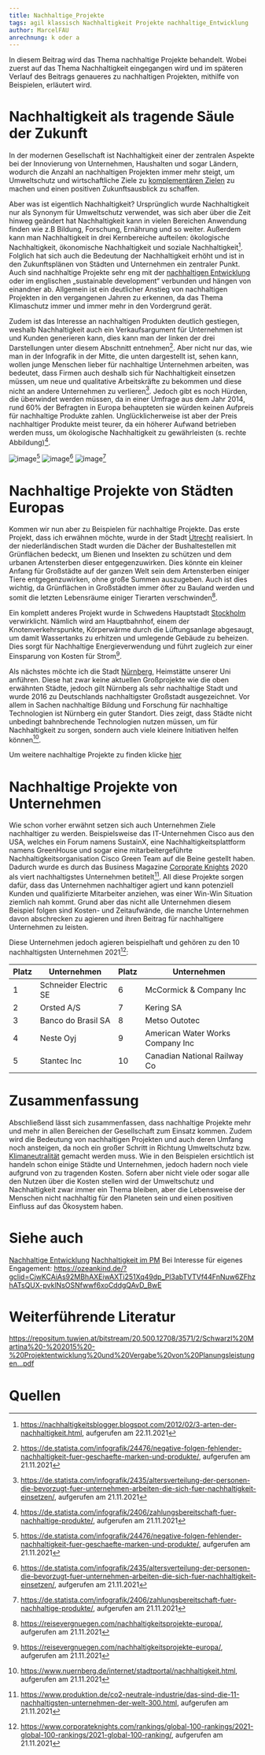 ```yaml
---
title: Nachhaltige_Projekte
tags: agil klassisch Nachhaltigkeit Projekte nachhaltige_Entwicklung 
author: MarcelFAU
anrechnung: k oder a
---
```


In diesem Beitrag wird das Thema nachhaltige Projekte behandelt. Wobei zuerst auf das Thema Nachhaltigkeit eingegangen wird und im späteren Verlauf des Beitrags genaueres zu 
nachhaltigen Projekten, mithilfe von Beispielen, erläutert wird.

# Nachhaltigkeit als tragende Säule der Zukunft

In der modernen Gesellschaft ist Nachhaltigkeit einer der zentralen Aspekte bei der Innovierung von Unternehmen, Haushalten und sogar Ländern, wodurch die Anzahl an 
nachhaltigen Projekten immer mehr steigt, um Umweltschutz und wirtschaftliche Ziele zu [komplementären Zielen](https://www.rechnungswesen-verstehen.de/lexikon/komplementaere-ziele.php) zu machen und einen positiven Zukunftsausblick zu schaffen.

Aber was ist eigentlich Nachhaltigkeit? Ursprünglich wurde Nachhaltigkeit nur als Synonym für Umweltschutz verwendet, was sich aber über die Zeit hinweg geändert hat 
Nachhaltigkeit kann in vielen Bereichen Anwendung finden wie z.B Bildung, Forschung, Ernährung und so weiter. Außerdem kann man Nachhaltigkeit in drei Kernbereiche aufteilen: ökologische Nachhaltigkeit, ökonomische Nachhaltigkeit und soziale Nachhaltigkeit[^1]. Folglich hat sich auch die Bedeutung der Nachhaltigkeit 
erhöht und ist in den Zukunftsplänen von Städten und Unternehmen ein zentraler Punkt. Auch sind nachhaltige Projekte sehr eng mit der [nachhaltigen Entwicklung](https://github.com/ManagingProjectsSuccessfully/ManagingProjectsSuccessfully.github.io/tree/main/kb/Nachhaltige_Entwicklung) oder im 
englischen „sustainable development“ verbunden und hängen von einandner ab. 
Allgemein ist ein deutlicher Anstieg von nachhaltigen Projekten in den vergangenen Jahren zu erkennen, da das Thema Klimaschutz immer und immer mehr in den Vordergrund gerät.

Zudem ist das Interesse an nachhaltigen Produkten deutlich gestiegen, weshalb Nachhaltigkeit auch ein Verkaufsargument für Unternehmen ist und Kunden generieren 
kann, dies kann man der linken der drei Darstellungen unter diesem Abschnitt entnehmen[^2]. Aber nicht nur das, wie man in der Infografik in der Mitte, die unten dargestellt ist, sehen kann, wollen junge Menschen lieber für nachhaltige Unternehmen 
arbeiten, was bedeutet, dass Firmen auch deshalb sich für Nachhaltigkeit einsetzen müssen, um neue und qualitative Arbeitskräfte zu bekommen und diese nicht an andere Unternehmen zu verlieren[^3]. 
Jedoch gibt es noch Hürden, die überwindet werden müssen, da in einer Umfrage aus dem Jahr 2014, rund 60% der Befragten in Europa behaupteten sie würden keinen Aufpreis für nachhaltige Produkte zahlen. Unglücklicherweise ist aber der Preis nachhaltiger Produkte meist teurer, da ein höherer Aufwand betrieben werden muss, um ökologische Nachhaltigkeit zu gewährleisten (s. rechte Abbildung)[^4]. 

![image](https://user-images.githubusercontent.com/92987986/142771702-7ac76d11-3364-477a-b948-7505977a4510.png)[^2] ![image](https://user-images.githubusercontent.com/92987986/142771720-a733c534-7bcb-486e-a25f-37d116367a4e.png)[^3] ![image](https://user-images.githubusercontent.com/92987986/142771731-95f4ff0e-add7-4396-8150-1069b9f26042.png)[^4]

# Nachhaltige Projekte von Städten Europas  

Kommen wir nun aber zu Beispielen für nachhaltige Projekte. Das erste Projekt, dass ich erwähnen möchte, wurde in der Stadt [Utrecht](https://de.wikipedia.org/wiki/Utrecht) realisiert. In der niederländischen Stadt wurden die Dächer der Bushaltestellen mit Grünflächen bedeckt, um Bienen und Insekten zu schützen und dem urbanen Artensterben dieser entgegenzuwirken. Dies könnte ein kleiner Anfang für Großstädte auf der ganzen Welt sein dem Artensterben einiger Tiere entgegenzuwirken, ohne große Summen auszugeben. Auch ist dies wichtig, da Grünflächen in Großstädten immer öfter zu Bauland werden und somit die letzten Lebensräume einiger Tierarten verschwinden[^5].

Ein komplett anderes Projekt wurde in Schwedens Hauptstadt [Stockholm](https://de.wikipedia.org/wiki/Stockholm) verwirklicht. Nämlich wird am Hauptbahnhof, einem der Knotenverkehrspunkte, Körperwärme durch die Lüftungsanlage abgesaugt, um damit Wassertanks zu erhitzen und umlegende Gebäude zu beheizen. Dies sorgt für Nachhaltige Energieverwendung und führt zugleich zur einer Einsparung von Kosten für Strom[^5].

Als nächstes möchte ich die Stadt [Nürnberg](https://de.wikipedia.org/wiki/N%C3%BCrnberg), Heimstätte unserer Uni anführen. Diese hat zwar keine aktuellen Großprojekte wie die oben erwähnten Städte, jedoch gilt Nürnberg als sehr nachhaltige Stadt und wurde 2016 zu Deutschlands nachhaltigster Großstadt ausgezeichnet. Vor allem in Sachen nachhaltige Bildung und Forschung für nachhaltige Technologien ist Nürnberg ein guter Standort. Dies zeigt, dass Städte nicht unbedingt bahnbrechende Technologien nutzen müssen, um für Nachhaltigkeit zu sorgen, sondern auch viele kleinere Initiativen helfen können[^6].

Um weitere nachhaltige Projekte zu finden klicke [hier](https://reisevergnuegen.com/nachhaltigkeitsprojekte-europa/)

# Nachhaltige Projekte von Unternehmen

Wie schon vorher erwähnt setzen sich auch Unternehmen Ziele nachhaltiger zu werden. Beispielsweise das IT-Unternehmen Cisco aus den USA, welches ein Forum namens SustainX, eine Nachhaltigkeitsplattform namens GreenHouse und sogar eine mitarbeitergeführte Nachhaltigkeitsorganisation Cisco Green Team auf die Beine gestellt haben. Dadurch wurde es durch das Business Magazine [Corporate Knights](https://en.wikipedia.org/wiki/Corporate_Knights) 2020 als viert nachhaltigstes Unternehmen betitelt[^7]. All diese Projekte sorgen dafür, dass das Unternehmen nachhaltiger agiert und kann potenziell Kunden und qualifizierte Mitarbeiter anziehen, was einer Win-Win Situation ziemlich nah kommt. Grund aber das nicht alle Unternehmen diesem Beispiel folgen sind Kosten- und Zeitaufwände, die manche Unternehmen davon abschrecken zu agieren und ihren Beitrag für nachhaltigere Unternehmen zu leisten.  

Diese Unternehmen jedoch agieren beispielhaft und gehören zu den 10 nachhaltigsten Unternehmen 2021[^8]:

|Platz| Unternehmen |Platz| Unternehmen |
| ------------- | ------------- | ------------- | ------------- |
| 1 | Schneider Electric SE  | 6 | McCormick & Company Inc  |
| 2 | Orsted A/S  | 7 | Kering SA  |
| 3 | Banco do Brasil SA  | 8 | Metso Outotec  |
| 4 | Neste Oyj  | 9 | American Water Works Company Inc  |
| 5 | Stantec Inc  | 10 | Canadian National Railway Co  |

# Zusammenfassung

Abschließend lässt sich zusammenfassen, dass nachhaltige Projekte mehr und mehr in allen Bereichen der Gesellschaft zum Einsatz kommen. Zudem wird die Bedeutung von nachhaltigen Projekten und auch deren Umfang noch ansteigen, da noch ein großer Schritt in Richtung Umweltschutz bzw. [Klimaneutralität](https://de.wikipedia.org/wiki/Klimaneutralit%C3%A4t) gemacht werden muss. Wie in den Beispielen ersichtlich ist handeln schon einige Städte und Unternehmen, jedoch hadern noch viele aufgrund von zu tragenden Kosten. Sofern aber nicht viele oder sogar alle
den Nutzen über die Kosten stellen wird der Umweltschutz und Nachhaltigkeit zwar immer ein Thema bleiben, aber die Lebensweise der Menschen nicht nachhaltig für den Planeten sein und einen positiven Einfluss auf das Ökosystem haben.

# Siehe auch

[Nachhaltige Entwicklung]()
[Nachhaltigkeit im PM]()
Bei Interesse für eigenes Engagement: https://ozeankind.de/?gclid=CjwKCAiAs92MBhAXEiwAXTi251Xq49dp_Pl3abTVTVf44FnNuw6ZFhzhATsQUX-pvklNsOSNfwwf6xoCddgQAvD_BwE

# Weiterführende Literatur

https://repositum.tuwien.at/bitstream/20.500.12708/3571/2/Schwarzl%20Martina%20-%202015%20-%20Projektentwicklung%20und%20Vergabe%20von%20Planungsleistungen...pdf

# Quellen

[^1]: https://nachhaltigkeitsblogger.blogspot.com/2012/02/3-arten-der-nachhaltigkeit.html, aufgerufen am 22.11.2021
[^2]: https://de.statista.com/infografik/24476/negative-folgen-fehlender-nachhaltigkeit-fuer-geschaefte-marken-und-produkte/, aufgerufen am 21.11.2021
[^3]: https://de.statista.com/infografik/2435/altersverteilung-der-personen-die-bevorzugt-fuer-unternehmen-arbeiten-die-sich-fuer-nachhaltigkeit-einsetzen/, aufgerufen am 21.11.2021
[^4]: https://de.statista.com/infografik/2406/zahlungsbereitschaft-fuer-nachhaltige-produkte/, aufgerufen am 21.11.2021
[^5]: https://reisevergnuegen.com/nachhaltigkeitsprojekte-europa/, aufgerufen am 21.11.2021
[^6]: https://www.nuernberg.de/internet/stadtportal/nachhaltigkeit.html, aufgerufen am 21.11.2021
[^7]: https://www.produktion.de/co2-neutrale-industrie/das-sind-die-11-nachhaltigsten-unternehmen-der-welt-300.html, aufgerufen am 21.11.2021
[^8]: https://www.corporateknights.com/rankings/global-100-rankings/2021-global-100-rankings/2021-global-100-ranking/, aufgerufen am 21.11.2021
